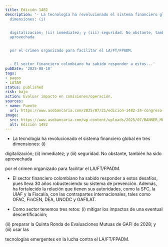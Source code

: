 ```yaml
---
title: Edición 1482
description: '- La tecnología ha revolucionado el sistema financiero global en tres
  dimensiones: (i)


  digitalización; (ii) inmediatez; y (iii) seguridad. No obstante, también ha sido
  aprovechada


  por el crimen organizado para facilitar el LA/FT/FPADM.


  - El sector financiero colombiano ha sabido responder a estos...'
pubDate: '2025-08-10'
tags:
- pagos
- LATAM
status: published
risk: bajo
action: Evaluar impacto en comisiones/operación.
sources:
- name: Fuente
  url: https://www.asobancaria.com/2025/07/21/edicion-1482-24-congreso-panamericano-de-riesgo-de-la-ft-fpadm-sector-financiero-artifice-de-la-confianza/
image:
  src: https://www.asobancaria.com/wp-content/uploads/2025/07/BANNER_MOBILE_LAFT-768x419-1.png
  alt: Edición 1482
---
```

- La tecnología ha revolucionado el sistema financiero global en tres dimensiones: (i)

digitalización; (ii) inmediatez; y (iii) seguridad. No obstante, también ha sido aprovechada

por el crimen organizado para facilitar el LA/FT/FPADM.

- El sector financiero colombiano ha sabido responder a estos desafíos, pues lleva 30 años robusteciendo su sistema de prevención. Además, ha fortalecido la relación que tienen sus autoridades, como la SFC, la UIAF y la Fiscalía, con las contrapartes internacionales, tales como OFAC, FinCEN, DEA, UNODC y GAFILAT.

- Como sector tenemos tres retos: (i) mitigar los impactos de una eventual descertificación;

(ii) preparar la Quinta Ronda de Evaluaciones Mutuas de GAFI de 2028; y (iii) usar las

tecnologías emergentes en la lucha contra el LA/FT/FPADM.
